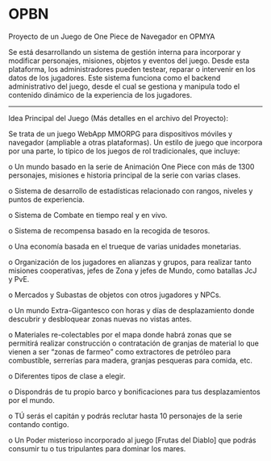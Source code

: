 # OPBN
Proyecto de un Juego de One Piece de Navegador en OPMYA

Se está desarrollando un sistema de gestión interna para incorporar y modificar personajes, misiones, objetos y eventos del juego.
Desde esta plataforma, los administradores pueden testear, reparar o intervenir en los datos de los jugadores.
Este sistema funciona como el backend administrativo del juego, desde el cual se gestiona y manipula todo el contenido dinámico de la experiencia de los jugadores.

------------------------------------------------------------------------

Idea Principal del Juego (Más detalles en el archivo del Proyecto):

Se trata de un juego WebApp MMORPG para dispositivos móviles y navegador (ampliable a otras plataformas). Un estilo de juego que incorpora por una parte, lo típico de los juegos de rol tradicionales, que incluye:

o	Un mundo basado en la serie de Animación One Piece con más de 1300 personajes, misiones e historia principal de la serie con varias clases. 

o	Sistema de desarrollo de estadísticas relacionado con rangos, niveles y puntos de experiencia.

o	Sistema de Combate en tiempo real y en vivo.

o	Sistema de recompensa basado en la recogida de tesoros.

o	Una economía basada en el trueque de varias unidades monetarias.

o	Organización de los jugadores en alianzas y grupos, para realizar tanto misiones cooperativas, jefes de Zona y jefes de Mundo, como batallas JcJ y PvE.

o	Mercados y Subastas de objetos con otros jugadores y NPCs.

o	Un mundo Extra-Gigantesco con horas y días de desplazamiento donde descubrir y desbloquear zonas nuevas no vistas antes.

o	Materiales re-colectables por el mapa donde habrá zonas que se permitirá realizar construcción o contratación de granjas de material lo que vienen a ser “zonas de farmeo” como extractores de petróleo para combustible, serrerías para madera, granjas pesqueras para comida, etc.

o	Diferentes tipos de clase a elegir.

o	Dispondrás de tu propio barco y bonificaciones para tus desplazamientos por el mundo.

o	TÚ serás el capitán y podrás reclutar hasta 10 personajes de la serie contando contigo.

o	Un Poder misterioso incorporado al juego [Frutas del Diablo] que podrás consumir tu o tus tripulantes para dominar los mares.

